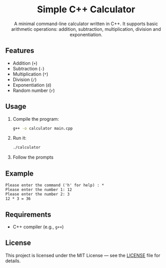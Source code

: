 <div align="center">
  <h1>Simple C++ Calculator</h1>
A minimal command-line calculator written in C++.  
It supports basic arithmetic operations: addition, subtraction, multiplication, division and exponentiation.
</div>

## Features
- Addition (`+`)
- Subtraction (`-`)
- Multiplication (`*`)
- Division (`/`)
- Exponentiation (`d`)
- Random number (`r`)
## Usage
1. Compile the program:
   ```bash
   g++ -o calculator main.cpp
2. Run it:
   ```bash
   ./calculator
3. Follow the prompts
## Example
  ```
  Please enter the command ('h' for help) : *
  Please enter the number 1: 12
  Please enter the number 2: 3
  12 * 3 = 36
  ```
## Requirements
- C++ compiler (e.g., `g++`)
## License

This project is licensed under the MIT License — see the [LICENSE](./LICENSE) file for details.
